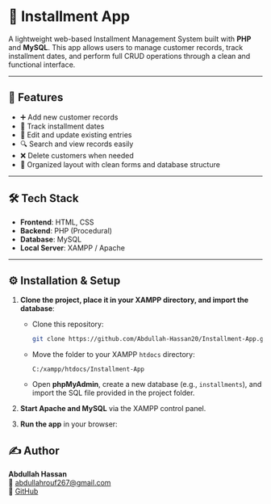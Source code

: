 # 💸 Installment App

A lightweight web-based Installment Management System built with **PHP** and **MySQL**. This app allows users to manage customer records, track installment dates, and perform full CRUD operations through a clean and functional interface.

---

## 🚀 Features

- ➕ Add new customer records
- 📅 Track installment dates
- 📝 Edit and update existing entries
- 🔍 Search and view records easily
- ❌ Delete customers when needed
- 📂 Organized layout with clean forms and database structure

---

## 🛠️ Tech Stack

- **Frontend**: HTML, CSS
- **Backend**: PHP (Procedural)
- **Database**: MySQL
- **Local Server**: XAMPP / Apache

---

## ⚙️ Installation & Setup

1. **Clone the project, place it in your XAMPP directory, and import the database**:
   - Clone this repository:
     ```bash
     git clone https://github.com/Abdullah-Hassan20/Installment-App.git
     ```
   - Move the folder to your XAMPP `htdocs` directory:
     ```
     C:/xampp/htdocs/Installment-App
     ```
   - Open **phpMyAdmin**, create a new database (e.g., `installments`), and import the SQL file provided in the project folder.

2. **Start Apache and MySQL** via the XAMPP control panel.

3. **Run the app** in your browser:


## ✍️ Author

**Abdullah Hassan**  
📧 abdullahrouf267@gmail.com  
🔗 [GitHub](https://github.com/Abdullah-Hassan20)
